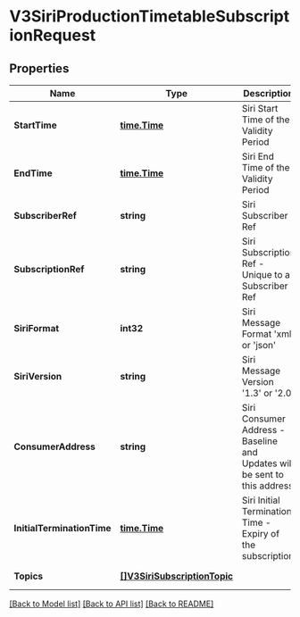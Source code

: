 # V3SiriProductionTimetableSubscriptionRequest

## Properties
Name | Type | Description | Notes
------------ | ------------- | ------------- | -------------
**StartTime** | [**time.Time**](time.Time.md) | Siri Start Time of the Validity Period | [default to null]
**EndTime** | [**time.Time**](time.Time.md) | Siri End Time of the Validity Period | [default to null]
**SubscriberRef** | **string** | Siri Subscriber Ref | [default to null]
**SubscriptionRef** | **string** | Siri Subscription Ref - Unique to a Subscriber Ref | [default to null]
**SiriFormat** | **int32** | Siri Message Format &#x27;xml&#x27; or &#x27;json&#x27; | [default to null]
**SiriVersion** | **string** | Siri Message Version &#x27;1.3&#x27; or &#x27;2.0&#x27; | [default to null]
**ConsumerAddress** | **string** | Siri Consumer Address - Baseline and Updates will be sent to this address | [default to null]
**InitialTerminationTime** | [**time.Time**](time.Time.md) | Siri Initial Termination Time - Expiry of the subscription | [default to null]
**Topics** | [**[]V3SiriSubscriptionTopic**](V3.SiriSubscriptionTopic.md) |  | [default to null]

[[Back to Model list]](../README.md#documentation-for-models) [[Back to API list]](../README.md#documentation-for-api-endpoints) [[Back to README]](../README.md)

